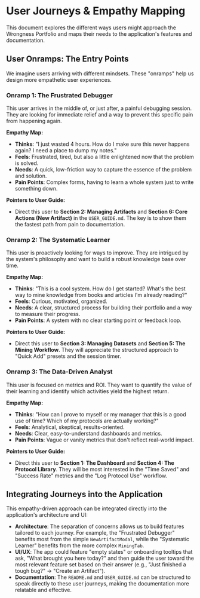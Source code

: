 # User Journeys & Empathy Mapping

This document explores the different ways users might approach the Wrongness Portfolio and maps their needs to the application's features and documentation.

## User Onramps: The Entry Points

We imagine users arriving with different mindsets. These "onramps" help us design more empathetic user experiences.

### Onramp 1: The Frustrated Debugger

This user arrives in the middle of, or just after, a painful debugging session. They are looking for immediate relief and a way to prevent this specific pain from happening again.

**Empathy Map:**

- **Thinks**: "I just wasted 4 hours. How do I make sure this never happens again? I need a place to dump my notes."
- **Feels**: Frustrated, tired, but also a little enlightened now that the problem is solved.
- **Needs**: A quick, low-friction way to capture the essence of the problem and solution.
- **Pain Points**: Complex forms, having to learn a whole system just to write something down.

**Pointers to User Guide:**

- Direct this user to **Section 2: Managing Artifacts** and **Section 6: Core Actions (New Artifact)** in the `USER_GUIDE.md`. The key is to show them the fastest path from pain to documentation.

### Onramp 2: The Systematic Learner

This user is proactively looking for ways to improve. They are intrigued by the system's philosophy and want to build a robust knowledge base over time.

**Empathy Map:**

- **Thinks**: "This is a cool system. How do I get started? What's the best way to mine knowledge from books and articles I'm already reading?"
- **Feels**: Curious, motivated, organized.
- **Needs**: A clear, structured process for building their portfolio and a way to measure their progress.
- **Pain Points**: A system with no clear starting point or feedback loop.

**Pointers to User Guide:**

- Direct this user to **Section 3: Managing Datasets** and **Section 5: The Mining Workflow**. They will appreciate the structured approach to "Quick Add" presets and the session timer.

### Onramp 3: The Data-Driven Analyst

This user is focused on metrics and ROI. They want to quantify the value of their learning and identify which activities yield the highest return.

**Empathy Map:**

- **Thinks**: "How can I prove to myself or my manager that this is a good use of time? Which of my protocols are actually working?"
- **Feels**: Analytical, skeptical, results-oriented.
- **Needs**: Clear, easy-to-understand dashboards and metrics.
- **Pain Points**: Vague or vanity metrics that don't reflect real-world impact.

**Pointers to User Guide:**

- Direct this user to **Section 1: The Dashboard** and **Section 4: The Protocol Library**. They will be most interested in the "Time Saved" and "Success Rate" metrics and the "Log Protocol Use" workflow.

## Integrating Journeys into the Application

This empathy-driven approach can be integrated directly into the application's architecture and UI:

- **Architecture**: The separation of concerns allows us to build features tailored to each journey. For example, the "Frustrated Debugger" benefits most from the simple `NewArtifactModal`, while the "Systematic Learner" benefits from the more complex `MiningTab`.
- **UI/UX**: The app could feature "empty states" or onboarding tooltips that ask, "What brought you here today?" and then guide the user toward the most relevant feature set based on their answer (e.g., "Just finished a tough bug?" -> "Create an Artifact").
- **Documentation**: The `README.md` and `USER_GUIDE.md` can be structured to speak directly to these user journeys, making the documentation more relatable and effective.
